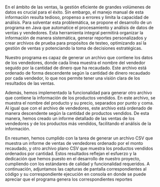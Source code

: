 En el ámbito de las ventas, la gestión eficiente de grandes volúmenes de datos es crucial para el éxito. Sin embargo, el manejo manual de esta información resulta tedioso, propenso a errores y limita la capacidad de análisis. Para solventar esta problemática, se propone el desarrollo de un programa en Java que automatice el procesamiento y análisis de datos de ventas y vendedores. Esta herramienta integral permitirá organizar la información de manera sistemática, generar reportes personalizados y crear archivos de prueba para propósitos de testeo, optimizando así la gestión de ventas y potenciando la toma de decisiones estratégicas.

Nuestro programa es capaz de generar un archivo que contiene los datos de los vendedores, donde cada línea muestra el nombre del vendedor seguido por la cantidad de dinero que ha recaudado. Este archivo está ordenado de forma descendente según la cantidad de dinero recaudado por cada vendedor, lo que nos permite tener una visión clara de los resultados de las ventas.

Además, hemos implementado la funcionalidad para generar otro archivo que contiene la información de los productos vendidos. En este archivo, se muestra el nombre del producto y su precio, separados por punto y coma. Al igual que con el archivo de vendedores, este archivo está ordenado de manera descendente según la cantidad de productos vendidos. De esta manera, hemos creado un informe detallado de las ventas de los vendedores y de los productos más vendidos, facilitando el análisis de la información.

En resumen, hemos cumplido con la tarea de generar un archivo CSV que muestra un informe de ventas de vendedores ordenado por el monto recaudado, y otro archivo plano CSV que muestra los productos vendidos ordenados por cantidad. Estos resultados reflejan el esfuerzo y la dedicación que hemos puesto en el desarrollo de nuestro proyecto, cumpliendo con los estándares de calidad y funcionalidad requeridos. A continuación, adjuntamos las capturas de pantalla correspondientes al código y su correspondiente ejecución en consola en donde se puede apreciar que el programa genera los correspondientes reportes
